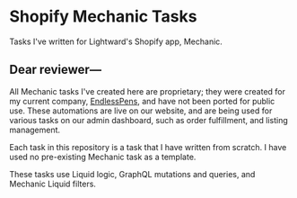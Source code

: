 # Shopify Mechanic Tasks

Tasks I've written for Lightward's Shopify app, Mechanic.

## Dear reviewer—

All Mechanic tasks I've created here are proprietary; they were created for my current company, [EndlessPens](https://endlesspens.com/), and have not been ported for public use. These automations are live on our website, and are being used for various tasks on our admin dashboard, such as order fulfillment, and listing management.

Each task in this repository is a task that I have written from scratch. I have used no pre-existing Mechanic task as a template.

These tasks use Liquid logic, GraphQL mutations and queries, and Mechanic Liquid filters.